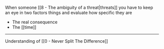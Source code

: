 When someone [[8 - The ambiguity of a threat|threats]] you have to keep an eye in two factors things and evaluate how specific they are

- The real consequence
- The [[time]]

---

Understanding of [[0 - Never Split The Difference]]